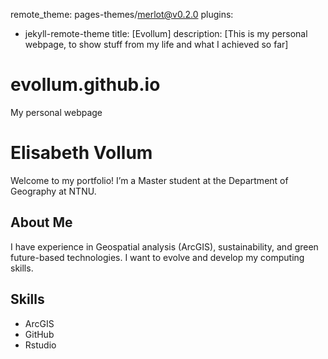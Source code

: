 remote_theme: pages-themes/merlot@v0.2.0
plugins:
  - jekyll-remote-theme
title: [Evollum]
description: [This is my personal webpage, to show stuff from my life and what I achieved so far]
# evollum.github.io
My personal webpage

# Elisabeth Vollum
Welcome to my portfolio! I’m a Master student at the Department of Geography at NTNU. 

## About Me
I have experience in Geospatial analysis (ArcGIS), sustainability, and green future-based technologies. I want to evolve and develop my computing skills.

## Skills
- ArcGIS
- GitHub 
- Rstudio

